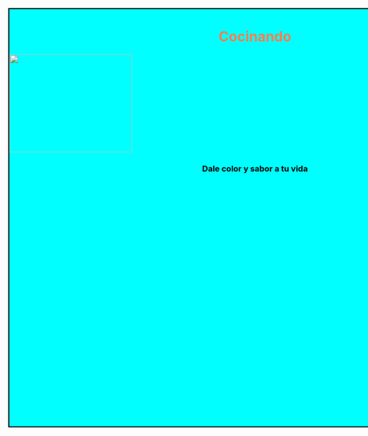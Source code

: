 <html>
  <head>
    <tittle></tittle>
 <style>
   .contenedor{
   text-aling: center;
   background: Aqua;
   border: 2px solid black;
   height: 850px;
   width: 1000px;
   float: left;
   }
    </style>
  </head>
  <body>
    <div class="contenedor">
      <h1><font color="Coral"><center>Cocinando</center></h1>
        <img src="https://t3.ftcdn.net/jpg/00/37/54/08/500_F_37540842_yhRP0cjzROZDg4wNDlehdwyrYhOjD1C2.jpg" height="200px" width="250">
        <h3><font color="black"><center>Dale color y sabor a tu vida</center></h3>
          </style>
        </head>
      </body>
    <div class="contenedor2">
    </div>
    <div class="contenedor3">
    </div>
    <div class="contenedor4">
    </div>
  </body>
  </html>
